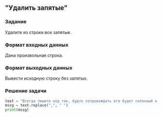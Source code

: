 ## "Удалить запятые"

### Задание

Удалите из строки все запятые.

### Формат входных данных

Дана произвольная строка.

### Формат выходных данных

Вывести исходную строку без запятых.

### Решение задачи

```python
text = "Всегда пишите код так, будто сопровождать его будет склонный к насилию психопат, который знает, где вы живете."
mssg = text.replace(",", " ")
print(mssg)


